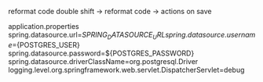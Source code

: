 reformat code
double shift -> reformat code -> actions on save

application.properties
spring.datasource.url=${SPRING_DATASOURCE_URL}
spring.datasource.username=${POSTGRES_USER}
spring.datasource.password=${POSTGRES_PASSWORD}
spring.datasource.driverClassName=org.postgresql.Driver
logging.level.org.springframework.web.servlet.DispatcherServlet=debug 